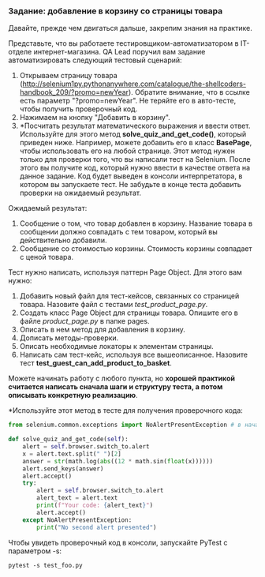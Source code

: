 ### Задание: добавление в корзину со страницы товара
Давайте, прежде чем двигаться дальше, закрепим знания на практике. 

Представьте, что вы работаете тестировщиком-автоматизатором в IT-отделе интернет-магазина. QA Lead поручил вам задание автоматизировать следующий тестовый сценарий: 

1. Открываем страницу товара (http://selenium1py.pythonanywhere.com/catalogue/the-shellcoders-handbook_209/?promo=newYear). Обратите внимание, что в ссылке есть параметр "?promo=newYear". Не теряйте его в авто-тесте, чтобы получить проверочный код.
2. Нажимаем на кнопку "Добавить в корзину".
3. *Посчитать результат математического выражения и ввести ответ. Используйте для этого метод **solve_quiz_and_get_code()**, который приведен ниже. Например, можете добавить его в класс **BasePage**, чтобы использовать его на любой странице. Этот метод нужен только для проверки того, что вы написали тест на Selenium. После этого вы получите код, который нужно ввести в качестве ответа на данное задание. Код будет выведен в консоли интерпретатора, в котором вы запускаете тест. Не забудьте в конце теста добавить проверки на ожидаемый результат.

Ожидаемый результат: 

1. Сообщение о том, что товар добавлен в корзину. Название товара в сообщении должно совпадать с тем товаром, который вы действительно добавили.
2. Сообщение со стоимостью корзины. Стоимость корзины совпадает с ценой товара. 

Тест нужно написать, используя паттерн Page Object. Для этого вам нужно: 

1. Добавить новый файл для тест-кейсов, связанных со страницей товара. Назовите файл с тестами *test_product_page.py*.
2. Создать класс Page Object для страницы товара. Опишите его в файле *product_page.py* в папке pages.
3. Описать в нем метод для добавления в корзину.
4. Дописать методы-проверки.
5. Описать необходимые локаторы к элементам страницы.
6. Написать сам тест-кейс, используя все вышеописанное. Назовите тест **test_guest_can_add_product_to_basket**.

Можете начинать работу с любого пункта, но **хорошей практикой считается написать сначала шаги и структуру теста, а потом описывать конкретную реализацию**. 

*Используйте этот метод в тесте для получения проверочного кода: 

```python
from selenium.common.exceptions import NoAlertPresentException # в начале файла

def solve_quiz_and_get_code(self):
    alert = self.browser.switch_to.alert
    x = alert.text.split(" ")[2]
    answer = str(math.log(abs((12 * math.sin(float(x))))))
    alert.send_keys(answer)
    alert.accept()
    try:
        alert = self.browser.switch_to.alert
        alert_text = alert.text
        print(f"Your code: {alert_text}")
        alert.accept()
    except NoAlertPresentException:
        print("No second alert presented")
```
Чтобы увидеть проверочный код в консоли, запускайте PyTest с параметром -s:

```pytest -s test_foo.py```


